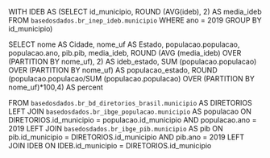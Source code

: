 WITH IDEB AS (SELECT
  id_municipio,
  ROUND (AVG(ideb), 2) AS media_ideb
  FROM `basedosdados.br_inep_ideb.municipio`
  WHERE ano = 2019
  GROUP BY id_municipio) 

SELECT 
  nome AS Cidade,
  nome_uf AS Estado,
  populacao.populacao,
  populacao.ano,
  pib.pib,
  media_ideb,
  ROUND (AVG (media_ideb) OVER (PARTITION BY nome_uf), 2) AS ideb_estado,
  SUM (populacao.populacao) OVER (PARTITION BY nome_uf) AS populacao_estado,
  ROUND (populacao.populacao/SUM (populacao.populacao) OVER (PARTITION BY nome_uf)*100,4) AS percent

FROM `basedosdados.br_bd_diretorios_brasil.municipio` AS DIRETORIOS
LEFT JOIN `basedosdados.br_ibge_populacao.municipio` AS populacao ON DIRETORIOS.id_municipio = populacao.id_municipio AND populacao.ano = 2019
LEFT JOIN `basedosdados.br_ibge_pib.municipio` AS pib ON pib.id_municipio = DIRETORIOS.id_municipio AND pib.ano = 2019
LEFT JOIN IDEB ON IDEB.id_municipio = DIRETORIOS.id_municipio
